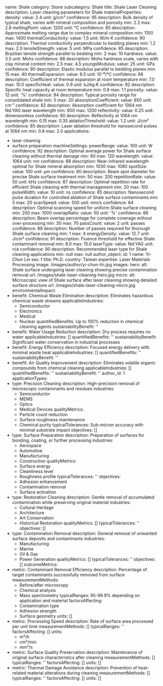 name: Shale
category: Stone
subcategory: Shale
title: Shale Laser Cleaning
description: Laser cleaning parameters for Shale
materialProperties:
  density:
    value: 2.4
    unit: g/cm³
    confidence: 95
    description: Bulk density of typical shale, varies with mineral composition and
      porosity
    min: 2.2
    max: 2.8
  meltingPoint:
    value: 1200
    unit: °C
    confidence: 85
    description: Approximate melting range due to complex mineral composition
    min: 1100
    max: 1400
  thermalConductivity:
    value: 1.5
    unit: W/m·K
    confidence: 90
    description: Thermal conductivity perpendicular to bedding planes
    min: 1.2
    max: 2.0
  tensileStrength:
    value: 5
    unit: MPa
    confidence: 85
    description: Brazilian tensile strength parallel to bedding
    min: 2
    max: 10
  hardness:
    value: 3.5
    unit: Mohs
    confidence: 88
    description: Mohs hardness scale, varies with clay mineral content
    min: 2.5
    max: 4.5
  youngsModulus:
    value: 25
    unit: GPa
    confidence: 90
    description: Elastic modulus parallel to bedding planes
    min: 15
    max: 40
  thermalExpansion:
    value: 8.5
    unit: 10⁻⁶/°C
    confidence: 88
    description: Coefficient of thermal expansion at room temperature
    min: 7.0
    max: 10.0
  specificHeat:
    value: 0.9
    unit: kJ/kg·K
    confidence: 92
    description: Specific heat capacity at room temperature
    min: 0.8
    max: 1.1
  porosity:
    value: 12
    unit: '%'
    confidence: 94
    description: Typical porosity range for consolidated shale
    min: 5
    max: 20
  absorptionCoefficient:
    value: 850
    unit: cm⁻¹
    confidence: 82
    description: Absorption coefficient for 1064 nm Nd:YAG laser wavelength
    min: 600
    max: 1200
  reflectivity:
    value: 0.25
    unit: dimensionless
    confidence: 80
    description: Reflectivity at 1064 nm wavelength
    min: 0.15
    max: 0.35
  ablationThreshold:
    value: 1.2
    unit: J/cm²
    confidence: 85
    description: Laser ablation threshold for nanosecond pulses at 1064 nm
    min: 0.8
    max: 2.0
applications:
- laser cleaning
- surface preparation
machineSettings:
  powerRange:
    value: 100
    unit: W
    confidence: 92
    description: Optimal average power for Shale surface cleaning without thermal
      damage
    min: 80
    max: 120
  wavelength:
    value: 1064
    unit: nm
    confidence: 88
    description: Near-infrared wavelength optimal for Shale mineral absorption
    min: 1030
    max: 1080
  spotSize:
    value: 100
    unit: μm
    confidence: 90
    description: Beam spot diameter for precise Shale surface treatment
    min: 50
    max: 200
  repetitionRate:
    value: 50
    unit: kHz
    confidence: 87
    description: Optimal repetition rate for efficient Shale cleaning with thermal
      management
    min: 20
    max: 100
  pulseWidth:
    value: 10
    unit: ns
    confidence: 85
    description: Nanosecond pulse duration for controlled ablation of Shale surface
      contaminants
    min: 5
    max: 20
  scanSpeed:
    value: 500
    unit: mm/s
    confidence: 84
    description: Optimal scanning speed for uniform Shale surface cleaning
    min: 200
    max: 1000
  overlapRatio:
    value: 50
    unit: '%'
    confidence: 86
    description: Beam overlap percentage for complete coverage without over-processing
    min: 30
    max: 70
  passCount:
    value: 2
    unit: passes
    confidence: 89
    description: Number of passes required for thorough Shale surface cleaning
    min: 1
    max: 4
  energyDensity:
    value: 12.7
    unit: J/cm²
    confidence: 91
    description: Fluence threshold for effective Shale contaminant removal
    min: 8.0
    max: 15.0
  laserType:
    value: Nd:YAG
    unit: n/a
    confidence: 90
    description: Recommended laser type for Shale cleaning applications
    min: null
    max: null
author_object:
  id: 1
  name: Yi-Chun Lin
  sex: f
  title: Ph.D.
  country: Taiwan
  expertise: Laser Materials Processing
  image: /images/author/yi-chun-lin.jpg
images:
  hero:
    alt: Shale surface undergoing laser cleaning showing precise contamination removal
    url: /images/shale-laser-cleaning-hero.jpg
  micro:
    alt: Microscopic view of Shale surface after laser cleaning showing detailed surface
      structure
    url: /images/shale-laser-cleaning-micro.jpg
environmentalImpact:
- benefit: Chemical Waste Elimination
  description: Eliminates hazardous chemical waste streams
  applicableIndustries:
  - Semiconductor
  - Electronics
  - Medical
  - Nuclear
  quantifiedBenefits: Up to 100% reduction in chemical cleaning agents
  sustainabilityBenefit: ''
- benefit: Water Usage Reduction
  description: Dry process requires no water
  applicableIndustries: []
  quantifiedBenefits: ''
  sustainabilityBenefit: Significant water conservation in industrial processes
- benefit: Energy Efficiency
  description: Focused energy delivery with minimal waste heat
  applicableIndustries: []
  quantifiedBenefits: ''
  sustainabilityBenefit: ''
- benefit: Air Quality Improvement
  description: Eliminates volatile organic compounds from chemical cleaning
  applicableIndustries: []
  quantifiedBenefits: ''
  sustainabilityBenefit: ''
author_id: 1
applicationTypes:
- type: Precision Cleaning
  description: High-precision removal of microscopic contaminants and residues
  industries:
  - Semiconductor
  - MEMS
  - Optics
  - Medical Devices
  qualityMetrics:
  - Particle count reduction
  - Surface roughness maintenance
  - Chemical purity
  typicalTolerances: Sub-micron accuracy with minimal substrate impact
  objectives: []
- type: Surface Preparation
  description: Preparation of surfaces for bonding, coating, or further processing
  industries:
  - Aerospace
  - Automotive
  - Manufacturing
  - Construction
  qualityMetrics:
  - Surface energy
  - Cleanliness level
  - Roughness profile
  typicalTolerances: ''
  objectives:
  - Adhesion enhancement
  - Contamination removal
  - Surface activation
- type: Restoration Cleaning
  description: Gentle removal of accumulated contamination while preserving original
    material
  industries:
  - Cultural Heritage
  - Architecture
  - Art Conservation
  - Historical Restoration
  qualityMetrics: []
  typicalTolerances: ''
  objectives: []
- type: Contamination Removal
  description: General removal of unwanted surface deposits and contaminants
  industries:
  - Manufacturing
  - Marine
  - Oil & Gas
  - Power Generation
  qualityMetrics: []
  typicalTolerances: ''
  objectives: []
outcomeMetrics:
- metric: Contaminant Removal Efficiency
  description: Percentage of target contaminants successfully removed from surface
  measurementMethods:
  - Before/after microscopy
  - Chemical analysis
  - Mass spectrometry
  typicalRanges: 95-99.9% depending on application and material
  factorsAffecting:
  - Contamination type
  - Adhesion strength
  - Surface geometry
  units: []
- metric: Processing Speed
  description: Rate of surface area processed per unit time
  measurementMethods: []
  typicalRanges: ''
  factorsAffecting: []
  units:
  - m²/h
  - cm²/min
  - mm²/s
- metric: Surface Quality Preservation
  description: Maintenance of original surface characteristics after cleaning
  measurementMethods: []
  typicalRanges: ''
  factorsAffecting: []
  units: []
- metric: Thermal Damage Avoidance
  description: Prevention of heat-related material alterations during cleaning
  measurementMethods: []
  typicalRanges: ''
  factorsAffecting: []
  units: []
